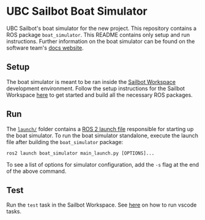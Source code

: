 # UBC Sailbot Boat Simulator

UBC Sailbot's boat simulator for the new project. This repository contains a ROS package `boat_simulator`. This README
contains only setup and run instructions. Further information on the boat simulator can be found on the software
team's [docs website](https://ubcsailbot.github.io/sailbot_workspace/main/current/boat_simulator/overview/).

## Setup

The boat simulator is meant to be ran inside the [Sailbot Workspace](https://github.com/UBCSailbot/sailbot_workspace)
development environment. Follow the setup instructions for the Sailbot Workspace
[here](https://ubcsailbot.github.io/sailbot_workspace/main/current/sailbot_workspace/usage/setup/)
to get started and build all the necessary ROS packages.

## Run

The [`launch/`](./launch/) folder contains a [ROS 2 launch file](https://docs.ros.org/en/humble/Tutorials/Intermediate/Launch/Launch-Main.html)
responsible for starting up the boat simulator. To run the boat simulator standalone, execute the launch file after building
the `boat_simulator` package:

``` shell
ros2 launch boat_simulator main_launch.py [OPTIONS]...
```

To see a list of options for simulator configuration, add the `-s` flag at the end of the above command.

## Test

Run the `test` task in the Sailbot Workspace. See [here](https://code.visualstudio.com/docs/getstarted/userinterface#_command-palette)
on how to run vscode tasks.
